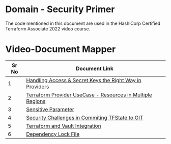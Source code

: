 # Domain  - Security Primer

The code mentioned in this document are used in the HashiCorp Certified Terraform Associate 2022 video course.


# Video-Document Mapper

| Sr No | Document Link |
| ------ | ------ |
| 1 | [Handling Access & Secret Keys the Right Way in Providers][PlDa] |
| 2 | [Terraform Provider UseCase - Resources in Multiple Regions][PlDb] |
| 3 | [Sensitive Parameter][PlDc] |
| 4 |[Security Challenges in Commiting TFState to GIT][PlDd] |
| 5 |[Terraform and Vault Integration][PlDe] |
| 6 |[Dependency Lock File][PlDf] |



   [PlDa]: <./credentials.md>
   [PlDb]: <./multiple-providers.md>
   [PlDc]: <./sensitive.tf>
   [PlDd]: <./tfstate-git.md>
   [PlDe]: <./vault.tf>
   [PlDf]: <./dependency-lock.tf>